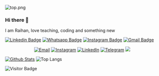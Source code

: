 ![top.png](https://i.loli.net/2020/08/18/C78XfFH9qZs4aUL.png)

### Hi there 👋

I am Raihan, love teaching, coding and something new

[![Linkedin Badge](https://img.shields.io/badge/-linkedin-blue?style=flat-square&logo=Linkedin&logoColor=white&target=_blank&link=https://www.linkedin.com/in/raihan-muhammad-39a28b1b0/)](https://www.linkedin.com/in/raihan-muhammad-39a28b1b0/)
[![Whatsapp Badge](https://img.shields.io/badge/-wa-green?style=flat-square&logo=Whatsapp&logoColor=white&link=https://wa.me/6287720548166)](https://wa.me/6287720548166)
[![Instagram Badge](https://img.shields.io/badge/-instagram-royalblue?style=flat-square&logo=instagram&logoColor=white&link=https://instagram.com/raihannmuhammad_/)](https://instagram.com/raihannmuhammad_)
[![Gmail Badge](https://img.shields.io/badge/-gmail-c14438?style=flat-square&logo=Gmail&logoColor=white&link=mailto:raihanmuhammad.dev@gmail.com)](mailto:raihanmuhammad.dev@gmail.com)

<p align="center">
  <a href="mailto:raihanmuhammad.dev@gmail.com" target="_blank"><img src="https://img.shields.io/badge/-Gmail-c14438?style=flat-square&logo=Gmail&logoColor=white" alt="Email"></a>
  <a href="https://instagram.com/raihannmuhammad_" target="_blank"><img src="https://img.shields.io/badge/-Instagram-e4405f?style=flat-square&logo=instagram&logoColor=white" alt="Instagram"></a>
  <a href="https://www.linkedin.com/in/raihan-muhammad-39a28b1b0/" target="_blank"><img src="https://img.shields.io/badge/LinkedIn-%230077B5.svg?&style=flat-square&logo=linkedin&logoColor=white" alt="LinkedIn"></a>
  <a href="https://t.me/raihanmuhammad" target="_blank"><img src="https://img.shields.io/badge/-Telegram-2ca5e0?style=flat-square&logo=telegram" alt="Telegram"></a>
  <a href="https://wa.me/6287720548166)](https://wa.me/6287720548166">
    <img src="https://img.shields.io/badge/-wa-green?style=flat-square&logo=Whatsapp&logoColor=white">
  </a>
</p>



[![Github Stats](https://github-readme-stats.vercel.app/api?username=raihan-muhammad&theme=light&show_icons=true)](https://github.com/riyhs)
![Top Langs](https://github-readme-stats.vercel.app/api/top-langs/?username=raihan-muhammad&hide=TeX&layout=compact&theme=light)

![Visitor Badge](https://visitor-badge.laobi.icu/badge?page_id=raihan-muhammad.raihan-muhammad)


